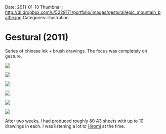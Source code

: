 Date: 2011-01-10
Thumbnail: http://dl.dropbox.com/u/5229171/portfolio/images/gestural/epic_mountain_battle.jpg
Categories: illustration

# Gestural (2011)

Series of chinese ink + brush drawings. The focus was completely on gesture.

![](http://dl.dropbox.com/u/5229171/portfolio/images/gestural/devils_howl.jpg)

![](http://dl.dropbox.com/u/5229171/portfolio/images/gestural/epic_mountain_battle.jpg)

![](http://dl.dropbox.com/u/5229171/portfolio/images/gestural/floating_thoughts.jpg)

![](http://dl.dropbox.com/u/5229171/portfolio/images/gestural/old_witch_watches.jpg)

![](http://dl.dropbox.com/u/5229171/portfolio/images/gestural/rhythm.jpg)

![](http://dl.dropbox.com/u/5229171/portfolio/images/gestural/sailboat.jpg)

After two weeks, I had produced roughly 80 A3 sheets with up to 10 drawings in each. I was listening a lot to [Hiromi](http://www.youtube.com/watch?v=FKGwIjqdm3A) at the time.
